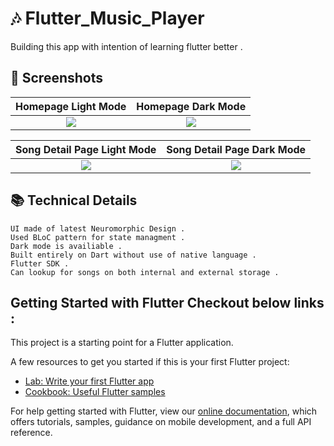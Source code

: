 
# 🎶 Flutter_Music_Player

Building this app with intention of learning flutter better .

## 📱 Screenshots
|                                                     Homepage  Light Mode                                                      |                                                   Homepage Dark Mode                                                   |
|:----------------------------------------------------------------------------------------------------------------------:|:--------------------------------------------------------------------------------------------------------------:|
| ![](https://github.com/iamabhishek229313/Flute-Music-Player/blob/master/screenshots/flute_player_lightmode_main.png?raw=true) | ![](https://github.com/iamabhishek229313/Flute-Music-Player/blob/master/screenshots/flute_player_darkmode_main.png?raw=true) |

|                                          Song Detail Page Light Mode                                           |                                                  Song Detail Page Dark Mode                                                   |
|:------------------------------------------------------------------------------------------------------------:|:----------------------------------------------------------------------------------------------------------------:|
| ![](https://github.com/iamabhishek229313/Flute-Music-Player/blob/master/screenshots/flute_player_lightmode_song_detail.png?raw=true) | ![](https://github.com/iamabhishek229313/Flute-Music-Player/blob/master/screenshots/flute_player_darkmode_song_detail.png?raw=true) |



## 📚 Technical Details
```
UI made of latest Neuromorphic Design .
Used BLoC pattern for state managment .
Dark mode is availiable .
Built entirely on Dart without use of native language . 
Flutter SDK .
Can lookup for songs on both internal and external storage .
```


## Getting Started with Flutter Checkout below links :

This project is a starting point for a Flutter application.

A few resources to get you started if this is your first Flutter project:

- [Lab: Write your first Flutter app](https://flutter.dev/docs/get-started/codelab)
- [Cookbook: Useful Flutter samples](https://flutter.dev/docs/cookbook)

For help getting started with Flutter, view our
[online documentation](https://flutter.dev/docs), which offers tutorials,
samples, guidance on mobile development, and a full API reference.

